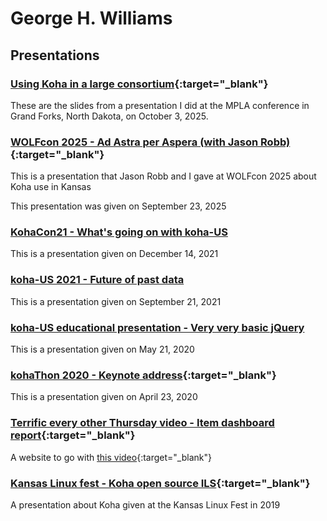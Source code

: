 # George H. Williams

## Presentations

### [Using Koha in a large consortium](/presentations/using_koha_in_a_large_consortium/index.html){:target="_blank"}

These are the slides from a presentation I did at the MPLA conference in Grand Forks, North Dakota, on October 3, 2025.

### [WOLFcon 2025 - Ad Astra per Aspera (with Jason Robb)](/presentations/ad_astra_2025/index.html){:target="_blank"}

This is a presentation that Jason Robb and I gave at WOLFcon 2025 about Koha use in Kansas

This presentation was given on September 23, 2025

### [KohaCon21 - What's going on with koha-US](/presentations/kohacon.2021/kohacon2021.html)

This is a presentation given on December 14, 2021

### [koha-US 2021 - Future of past data](/presentations/kohaus.2021/past.html)

This is a presentation given on September 21, 2021

### [koha-US educational presentation - Very very basic jQuery](https://basicjquery.hopperdietzel.org/)

This is a presentation given on May 21, 2020

### [kohaThon 2020 - Keynote address](https://www.youtube.com/watch?v=-OK30NZvAL4&t=10865s){:target="_blank"}

This is a presentation given on April 23, 2020

### [Terrific every other Thursday video - Item dashboard report](https://will1410.github.io/presentations/itemdashboard.html){:target="_blank"}

A website to go with [this video](https://youtu.be/eY-oGqIQXGA){:target="_blank"}

### [Kansas Linux fest - Koha open source ILS](http://klf2019.hopperdietzel.org/){:target="_blank"}

A presentation about Koha given at the Kansas Linux Fest in 2019
